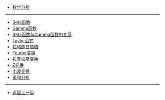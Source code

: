 * [数学分析](math/analys/README.md)
---
* [Beta函数](math/analys/beta.md)
* [Gamma函数](math/analys/gamma.md)
* [Beta函数与Gamma函数的关系](math/analys/bgrelation.md)
* [Taylor公式](math/analys/taylor.md)
* [拉格朗日插值](math/analys/lagrange.md)
* [Fourier变换]()
* [拉普拉斯变换]()
* [Z变换]()
* [小波变换]()
* [条和分析]()
---
* [返回上一级](math/README.md)
